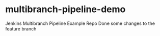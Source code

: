 # multibranch-pipeline-demo
Jenkins Multibranch Pipeline Example Repo
Done some changes to the feature branch
